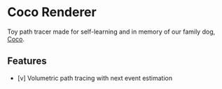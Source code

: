 # Coco Renderer

Toy path tracer made for self-learning and in memory of our family dog, [Coco](Coco.gif).

## Features

- [v] Volumetric path tracing with next event estimation
